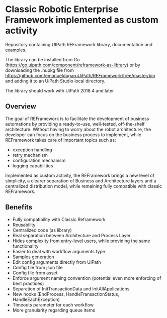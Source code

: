 # Classic Robotic Enterprise Framework implemented as custom activity
Repository containing UIPath REFramework library, documentation and examples.

The library can be installed from Go (https://go.uipath.com/component/reframework-as-library) or by downloading the .nupkg file from https://github.com/emanueldogaruUiPath/REFramework/tree/master/bin and adding it to an UiPath Studio local directory.

The library should work with UiPath 2018.4 and later

## Overview
The goal of REFramework is to facilitate the development of business automations by providing a ready-to-use, well-tested, off-the-shelf architecture. Without having to worry about the robot architecture, the developer can focus on the business process to implement, while REFramework takes care of important topics such as: 
- exception handling 
- retry mechanism 
- configuration mechanism 
- logging capabilities

Implemented as custom activity, the REFramework brings a new level of simplicity, a clearer separation of Business and Architecture layers and a centralized distribution model, while remaining fully compatible with classic REFramework.

## Benefits

- Fully compatibility with Classic Reframework
- Reusability
- Centralized code (as library)
- Real separation between Architecture and Process Layer
- Hides complexity from entry-level users, while providing the same functionality
- Easier to deal with workflow arguments type
- Samples generation
- Edit config arguments directly from UiPath
- Config file from json file
- Config file from asset
- Enforce argument naming convention (potential even more enforcing of best practices)
- Separation of InitTransactionData and InitAllApplications
- New hooks (EndProcess, HandleTransactionStatus, HandleEachException)
- Timeouts parameter for each workflow
- More granularity regarding queue items